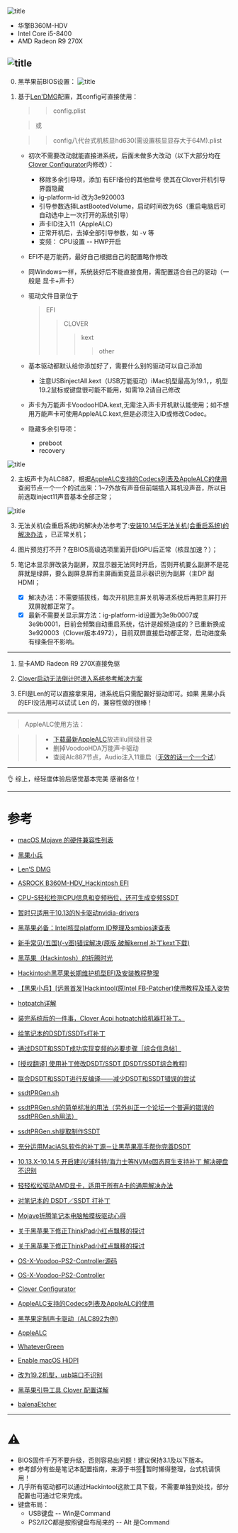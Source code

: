 
![title](https://i.imgur.com/w142YXM.jpg)
- 华擎B360M-HDV 
- Intel Core i5-8400
- AMD Radeon R9 270X

![title](https://i.imgur.com/SzHNSRG.jpg)
---
0. 黑苹果前BIOS设置：
	![title](https://i.imgur.com/ACC3LZo.png)

1. 基于[Len'DMG](http://bbs.pcbeta.com/search.php?mod=forum&searchid=3518&orderby=lastpost&ascdesc=desc&searchsubmit=yes&kw=Len)配置，其config可直接使用：
	>> config.plist

	> 或

	>> config八代台式机核显hd630(需设置核显显存大于64M).plist 

	- 初次不需要改动就能直接进系统，后面未做多大改动（以下大部分均在[Clover Configurator](https://mackie100projects.altervista.org/download-clover-configurator/)内修改）：
		* 移除多余引导项，添加 有EFI备份的其他盘号 使其在Clover开机引导界面隐藏
		* ig-platform-id 改为3e920003
		* 引导参数选择LastBootedVolume，启动时间改为6S（重启电脑后可自动选中上一次打开的系统引导）
		* 声卡ID注入11（AppleALC）
		* 正常开机后，去掉全部引导参数，如 -v 等
		* 变频： CPU设置 -- HWP开启

 	- EFI不是万能药，最好自己根据自己的配置略作修改
 	- 同Windows一样，系统装好后不能直接食用，需配置适合自己的驱动（一般是 显卡+声卡）
 	- 驱动文件目录位于
 		> EFI
		>> CLOVER
 		>>> kext
 		>>>> other

 	- 基本驱动都默认给你添加好了，需要什么别的驱动可以自己添加
 		* 注意USBinjectAll.kext（USB万能驱动）iMac机型最高为19.1，，机型19.2鼠标或键盘很可能不能用，如需19.2请自己修改
	- 声卡为万能声卡VoodooHDA.kext,无需注入声卡开机默认能使用；如不想用万能声卡可使用AppleALC.kext,但是必须注入ID或修改Codec。

 	- 隐藏多余引导项：
		- preboot
		- recovery
	
![title](https://i.imgur.com/HKTOOSk.jpg)

2. 主板声卡为ALC887，根据[AppleALC支持的Codecs列表及AppleALC的使用](https://blog.daliansky.net/AppleALC-Supported-codecs.html) 查阅节点一个一个的试出来：1~7外放有声音但前端插入耳机没声音，所以目前选取inject11声音基本全部正常；

![title](https://i.imgur.com/RvNd9eH.jpg)


3. 无法关机(会重启系统)的解决办法参考了:[安装10.14后无法关机(会重启系统)的解决办法](http://bbs.pcbeta.com/forum.php?mod=viewthread&tid=1804882&highlight=%B9%D8%BB%FA) ，已正常关机；


4. 图片预览打不开？在BIOS高级选项里面开启IGPU后正常（核显加速？）；


5. 笔记本显示屏改装为副屏，双显示器无法同时开启，否则开机要么副屏不是花屏就是绿屏，要么副屏息屏而主屏画面变蓝显示器识别为副屏（主DP 副HDMI；
	- [x] 解决办法：不需要插拔线，每次开机把主屏关机等进系统后再把主屏打开双屏就都正常了。
	- [x] 最新不需要关显示屏方法：ig-platform-id设置为3e9b0007或3e9b0001，目前会频繁自动重启系统，估计是超频造成的？已重新换成3e920003（Clover版本4972），目前双屏直接启动都正常，启动进度条有绿条但不影响。

---
1. 显卡AMD Radeon R9 270X直接免驱

2. [Clover启动无法倒计时进入系统参考解决方案](http://bbs.pcbeta.com/forum.php?mod=viewthread&tid=1786366&highlight=%B5%B9%BC%C6%CA%B1)

3. EFI是Len的可以直接拿来用，进系统后只需配置好驱动即可。如果 黑果小兵 的EFI没法用可以试试 Len 的，兼容性做的很棒！

---
> AppleALC使用方法：
	
>> - [下载最新AppleALC](https://github.com/acidanthera/AppleALC/releases)放进lilu同级目录
>> - 删掉VoodooHDA万能声卡驱动
>> - 查阅Alc887节点，Audio注入11重启（[无效的话一个一个试](https://blog.daliansky.net/AppleALC-Supported-codecs.html )）
---
👌
综上，经轻度体验后感觉基本完美
感谢各位！

---

# 参考

*  [macOS Mojave 的硬件兼容性列表](https://github.com/CrazyPegAsus/macOS-Mojave-Compatibility-hardware-list)

*  [黑果小兵](https://blog.daliansky.net/)

*  [Len’S DMG](http://bbs.pcbeta.com/search.php?mod=forum&searchid=3518&orderby=lastpost&ascdesc=desc&searchsubmit=yes&kw=Len)

*  [ASROCK B360M-HDV_Hackintosh EFI](https://github.com/kennydiff/B360M-HDV_Hackin)

*  [CPU-S轻松检测CPU信息和变频档位，还可生成变频SSDT](http://bbs.pcbeta.com/viewthread-1698338-1-1.html)

*  [暂时只适用于10.13的N卡驱动nvidia-drivers](https://www.tonymacx86.com/nvidia-drivers/)

*  [黑苹果必备：Intel核显platform ID整理及smbios速查表](https://blog.daliansky.net/Intel-core-display-platformID-finishing.html)

*  [新手常见(五国)(-v图)错误解决(原版,破解kernel,补丁kext下载)](http://bbs.pcbeta.com/viewthread-863656-1-1.html)

*  [黑苹果（Hackintosh）的折腾时光](https://www.jianshu.com/p/bd57a9324f08)

*  [Hackintosh黑苹果长期维护机型EFI及安装教程整理](https://github.com/daliansky/Hackintosh)

*  [【黑果小兵】[远景首发]Hackintool(原Intel FB-Patcher)使用教程及插入姿势](http://bbs.pcbeta.com/forum.php?mod=viewthread&tid=1794948&highlight=fb)

*  [hotpatch详解](https://www.jianshu.com/p/7e9c045eef6a)

*  [装完系统后的一件事，Clover Acpi hotpatch给机器打补丁。](http://bbs.pcbeta.com/viewthread-1802902-1-3.html)

*  [给笔记本的DSDT/SSDTs打补丁](https://www.kancloud.cn/chandler/mac_os/482278#ACPI_205)

*  [通过DSDT和SSDT成功实现变频的必要步骤［综合信息帖］](http://bbs.pcbeta.com/viewthread-1578829-1-1.html)

*  [[授权翻译] 使用补丁修改DSDT/SSDT [DSDT/SSDT综合教程]](http://bbs.pcbeta.com/forum.php?mod=viewthread&tid=1571455)

*  [联合DSDT和SSDT进行反编译——减少DSDT和SSDT错误的尝试](http://bbs.pcbeta.com/viewthread-1475332-1-1.html)

*  [ssdtPRGen.sh](https://github.com/Piker-Alpha/ssdtPRGen.sh)

*  [ssdtPRGen.sh的简单标准的用法（另外纠正一个论坛一个普遍的错误的ssdtPRGen.sh用法）](http://bbs.pcbeta.com/viewthread-1720374-1-2.html)

*  [ssdtPRGen.sh提取制作SSDT](http://bbs.pcbeta.com/viewthread-1612058-1-7.html)

*  [充分运用MaciASL软件的补丁源－让黑苹果高手帮你完善DSDT](http://bbs.pcbeta.com/viewthread-1576959-1-1.html)

*  [10.13.X-10.14.5 开启建兴/浦科特/海力士等NVMe固态原生支持补丁 解决硬盘不识别](http://bbs.pcbeta.com/viewthread-1774117-1-1.html)

*  [轻轻松松驱动AMD显卡，适用于所有A卡的通用解决办法](http://bbs.pcbeta.com/forum.php?mod=viewthread&tid=1637874&highlight=%C7%E1%C7%E1%CB%C9%CB%C9%C7%FD%B6%AFAMD)

*  [对笔记本的 DSDT／SSDT 打补丁](https://blog.csdn.net/wr132/article/details/54798754)

*  [Mojave折腾笔记本电脑触摸板驱动心得](http://bbs.pcbeta.com/forum.php?mod=viewthread&tid=1805317&highlight=%B4%A5%C3%FE%B0%E5)

*  [关于黑苹果下修正ThinkPad小红点飘移的探讨](http://bbs.pcbeta.com/forum.php?mod=viewthread&tid=1794564&page=2#pid48732925)

*  [关于黑苹果下修正ThinkPad小红点飘移的探讨](http://bbs.pcbeta.com/viewthread-1794564-1-1.html)

*  [OS-X-Voodoo-PS2-Controller源码](https://github.com/tluck/OS-X-Voodoo-PS2-Controller)

*  [OS-X-Voodoo-PS2-Controller](https://bitbucket.org/RehabMan/os-x-voodoo-ps2-controller/downloads/)

*  [Clover Configurator](https://mackie100projects.altervista.org/download-clover-configurator/)

*  [AppleALC支持的Codecs列表及AppleALC的使用](https://blog.daliansky.net/AppleALC-Supported-codecs.html)

*  [黑苹果定制声卡驱动（ALC892为例)](https://www.jianshu.com/p/29a74f0664f1)

*  [AppleALC](https://github.com/acidanthera/AppleALC/releases)

*  [WhateverGreen](https://github.com/acidanthera/WhateverGreen/releases)

*  [Enable macOS HiDPI](https://github.com/xzhih/one-key-hidpi)

*  [改为19.2机型，usb端口不识别](http://bbs.pcbeta.com/forum.php?mod=viewthread&tid=1815666&highlight=19.2)

*  [黑苹果引导工具 Clover 配置详解](https://www.jianshu.com/p/b156b0177a24)

* [balenaEtcher](https://www.balena.io/etcher/)

---
# ⚠️
* BIOS固件千万不要升级，否则容易出问题！建议保持3.1及以下版本。
* 参考部分有些是笔记本配置指南，来源于书签🔖暂时懒得整理，台式机请慎用！
* 几乎所有驱动都可以通过Hackintool这款工具下载，不需要单独到处找，部分配置也可通过它来完成。
* 键盘布局：
	* USB键盘 -- Win是Command 
	* PS2/I2C都是按照键盘布局来的 -- Alt 是Command